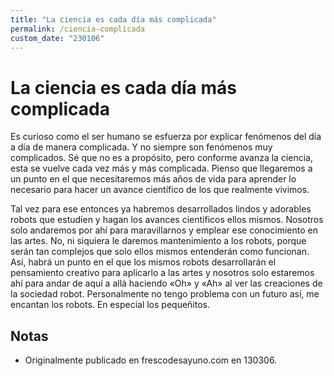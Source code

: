 ```yaml
---
title: "La ciencia es cada día más complicada"
permalink: /ciencia-complicada
custom_date: "230106"
---
```


# La ciencia es cada día más complicada

Es curioso como el ser humano se esfuerza por explicar fenómenos del día a día de manera complicada. Y no siempre son fenómenos muy complicados. Sé que no es a propósito, pero conforme avanza la ciencia, esta se vuelve cada vez más y más complicada. Pienso que llegaremos a un punto en el que necesitaremos más años de vida para aprender lo necesario para hacer un avance científico de los que realmente vivimos.

Tal vez para ese entonces ya habremos desarrollados lindos y adorables robots que estudien y hagan los avances científicos ellos mismos. Nosotros solo andaremos por ahí para maravillarnos y emplear ese conocimiento en las artes. No, ni siquiera le daremos mantenimiento a los robots, porque serán tan complejos que solo ellos mismos entenderán como funcionan. Así, habrá un punto en el que los mismos robots desarrollarán el pensamiento creativo para aplicarlo a las artes y nosotros solo estaremos ahí para andar de aquí a allá haciendo «Oh» y «Ah» al ver las creaciones de la sociedad robot. Personalmente no tengo problema con un futuro así, me encantan los robots. En especial los pequeñitos.

## Notas

- Originalmente publicado en frescodesayuno.com en 130306.
